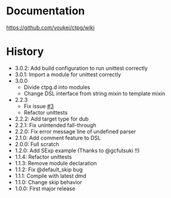 # Documentation

https://github.com/youkei/ctpg/wiki

# History

- 3.0.2: Add build configuration to run unittest correctly
- 3.0.1: Import a module for unittest correctly
- 3.0.0
    - Divide ctpg.d into modules
    - Change DSL interface from string mixin to template mixin
- 2.2.3
    - Fix issue [#3](https://github.com/youkei/ctpg/issues/3)
    - Refactor unittests
- 2.2.2: Add target type for dub
- 2.2.1: Fix unintended fall-through
- 2.2.0: Fix error message line of undefined parser
- 2.1.0: Add comment feature to DSL
- 2.0.0: Full scratch
- 1.2.0: Add SExp example (Thanks to @gcfutsuki !!)
- 1.1.4: Refactor unittests
- 1.1.3: Remove module declaration
- 1.1.2: Fix @default_skip bug
- 1.1.1: Compile with latest dmd
- 1.1.0: Change skip behavior
- 1.0.0: First major release
